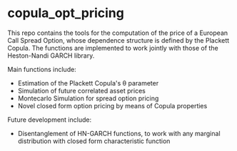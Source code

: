 # copula_opt_pricing

This repo contains the tools for the computation of the price of a European Call Spread Option, whose dependence structure is defined by the Plackett Copula. The functions are implemented to work jointly with those of the Heston-Nandi GARCH library.

Main functions include:
- Estimation of the Plackett Copula's θ parameter
- Simulation of future correlated asset prices
- Montecarlo Simulation for spread option pricing
- Novel closed form option pricing by means of Copula properties

Future development include:
- Disentanglement of HN-GARCH functions, to work with any marginal distribution with closed form characteristic function
